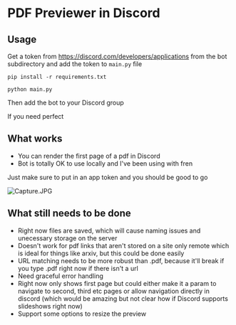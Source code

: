 # PDF Previewer in Discord

## Usage

Get a token from https://discord.com/developers/applications from the bot subdirectory and add the token to ```main.py``` file

```
pip install -r requirements.txt

python main.py
```

Then add the bot to your Discord group

If you need perfect 

## What works
* You can render the first page of a pdf in Discord
* Bot is totally OK to use locally and I've been using with fren

Just make sure to put in an app token and you should be good to go

![Capture.JPG](Capture.JPG)

## What still needs to be done
* Right now files are saved, which will cause naming issues and unecessary storage on the server
* Doesn't work for pdf links that aren't stored on a site only remote which is ideal for things like arxiv, but this could be done easily
* URL matching needs to be more robust than .pdf, because it'll break if you type .pdf right now if there isn't a url
* Need graceful error handling
* Right now only shows first page but could either make it a param to navigate to second, third etc pages or allow navigation directly in discord (which would be amazing but not clear how if Discord supports slideshows right now)
* Support some options to resize the preview




